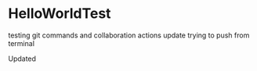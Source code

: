 # HelloWorldTest
testing git commands and collaboration actions
update trying to push from terminal

Updated

